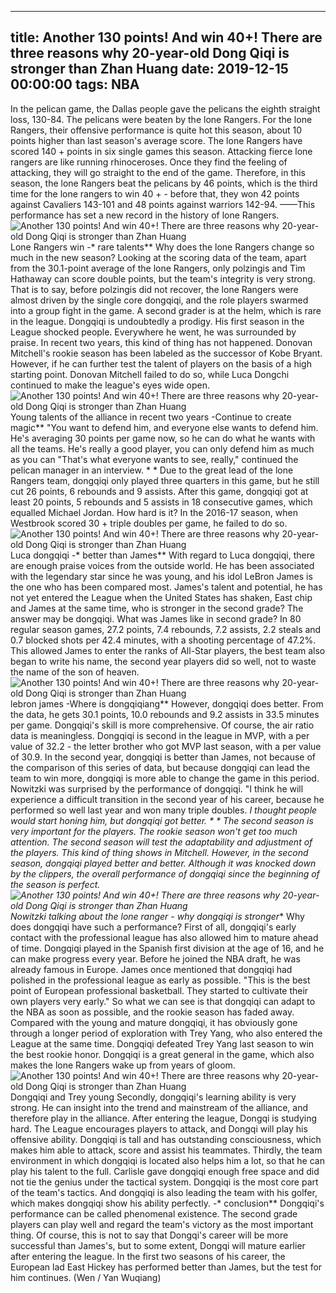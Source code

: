 
---
title: Another 130 points! And win 40+! There are three reasons why 20-year-old Dong Qiqi is stronger than Zhan Huang
date: 2019-12-15 00:00:00
tags:  NBA
---
In the pelican game, the Dallas people gave the pelicans the eighth straight loss, 130-84. The pelicans were beaten by the lone Rangers. For the lone Rangers, their offensive performance is quite hot this season, about 10 points higher than last season's average score. The lone Rangers have scored 140 + points in six single games this season.
Attacking fierce lone rangers are like running rhinoceroses. Once they find the feeling of attacking, they will go straight to the end of the game. Therefore, in this season, the lone Rangers beat the pelicans by 46 points, which is the third time for the lone rangers to win 40 + - before that, they won 42 points against Cavaliers 143-101 and 48 points against warriors 142-94.
——This performance has set a new record in the history of lone Rangers.
![Another 130 points! And win 40+! There are three reasons why 20-year-old Dong Qiqi is stronger than Zhan Huang](699cae18bca84183a4697c395c6d29b3.jpg)
Lone Rangers win
-* rare talents**
Why does the lone Rangers change so much in the new season? Looking at the scoring data of the team, apart from the 30.1-point average of the lone Rangers, only polzingis and Tim Hathaway can score double points, but the team's integrity is very strong. That is to say, before polzingis did not recover, the lone Rangers were almost driven by the single core dongqiqi, and the role players swarmed into a group fight in the game.
A second grader is at the helm, which is rare in the league. Dongqiqi is undoubtedly a prodigy. His first season in the League shocked people. Everywhere he went, he was surrounded by praise. In recent two years, this kind of thing has not happened. Donovan Mitchell's rookie season has been labeled as the successor of Kobe Bryant. However, if he can further test the talent of players on the basis of a high starting point.
Donovan Mitchell failed to do so, while Luca Dongchi continued to make the league's eyes wide open.
![Another 130 points! And win 40+! There are three reasons why 20-year-old Dong Qiqi is stronger than Zhan Huang](98b4f07428d04a5e9447e455c2f6f38d.jpg)
Young talents of the alliance in recent two years
-Continue to create magic**
"You want to defend him, and everyone else wants to defend him. He's averaging 30 points per game now, so he can do what he wants with all the teams. He's really a good player, you can only defend him as much as you can "That's what everyone wants to see, really," continued the pelican manager in an interview. * *
Due to the great lead of the lone Rangers team, dongqiqi only played three quarters in this game, but he still cut 26 points, 6 rebounds and 9 assists. After this game, dongqiqi got at least 20 points, 5 rebounds and 5 assists in 18 consecutive games, which equalled Michael Jordan. How hard is it? In the 2016-17 season, when Westbrook scored 30 + triple doubles per game, he failed to do so.
![Another 130 points! And win 40+! There are three reasons why 20-year-old Dong Qiqi is stronger than Zhan Huang](42dbc67f84a548bf85791c2f051b35b9.jpg)
Luca dongqiqi
-* better than James**
With regard to Luca dongqiqi, there are enough praise voices from the outside world. He has been associated with the legendary star since he was young, and his idol LeBron James is the one who has been compared most. James's talent and potential, he has not yet entered the League when the United States has shaken, East chip and James at the same time, who is stronger in the second grade? The answer may be dongqiqi.
What was James like in second grade? In 80 regular season games, 27.2 points, 7.4 rebounds, 7.2 assists, 2.2 steals and 0.7 blocked shots per 42.4 minutes, with a shooting percentage of 47.2%. This allowed James to enter the ranks of All-Star players, the best team also began to write his name, the second year players did so well, not to waste the name of the son of heaven.
![Another 130 points! And win 40+! There are three reasons why 20-year-old Dong Qiqi is stronger than Zhan Huang](286d10f9cb8c45e68d2d4d7b285472bd.jpg)
lebron james 
-Where is dongqiqiang**
However, dongqiqi does better. From the data, he gets 30.1 points, 10.0 rebounds and 9.2 assists in 33.5 minutes per game. Dongqiqi's skill is more comprehensive. Of course, the air ratio data is meaningless. Dongqiqi is second in the league in MVP, with a per value of 32.2 - the letter brother who got MVP last season, with a per value of 30.9.
In the second year, dongqiqi is better than James, not because of the comparison of this series of data, but because dongqiqi can lead the team to win more, dongqiqi is more able to change the game in this period. Nowitzki was surprised by the performance of dongqiqi. "I think he will experience a difficult transition in the second year of his career, because he performed so well last year and won many triple doubles. **I thought people would start honing him, but dongqiqi got better. * *
The second season is very important for the players. The rookie season won't get too much attention. The second season will test the adaptability and adjustment of the players. This kind of thing shows in Mitchell. However, in the second season, dongqiqi played better and better. Although it was knocked down by the clippers, the overall performance of dongqiqi since the beginning of the season is perfect.
![Another 130 points! And win 40+! There are three reasons why 20-year-old Dong Qiqi is stronger than Zhan Huang](9d86722fa689433a979c68d613e63c1d.jpg)
Nowitzki talking about the lone ranger
-* why dongqiqi is stronger**
Why does dongqiqi have such a performance?
First of all, dongqiqi's early contact with the professional league has also allowed him to mature ahead of time. Dongqiqi played in the Spanish first division at the age of 16, and he can make progress every year. Before he joined the NBA draft, he was already famous in Europe. James once mentioned that dongqiqi had polished in the professional league as early as possible. "This is the best point of European professional basketball. They started to cultivate their own players very early."
So what we can see is that dongqiqi can adapt to the NBA as soon as possible, and the rookie season has faded away. Compared with the young and mature dongqiqi, it has obviously gone through a longer period of exploration with Trey Yang, who also entered the League at the same time. Dongqiqi defeated Trey Yang last season to win the best rookie honor. Dongqiqi is a great general in the game, which also makes the lone Rangers wake up from years of gloom.
![Another 130 points! And win 40+! There are three reasons why 20-year-old Dong Qiqi is stronger than Zhan Huang](1789639c0f684dfb8d125dcb927ffce6.jpg)
Dongqiqi and Trey young
Secondly, dongqiqi's learning ability is very strong. He can insight into the trend and mainstream of the alliance, and therefore play in the alliance. After entering the league, Dongqi is studying hard. The League encourages players to attack, and Dongqi will play his offensive ability. Dongqiqi is tall and has outstanding consciousness, which makes him able to attack, score and assist his teammates.
Thirdly, the team environment in which dongqiqi is located also helps him a lot, so that he can play his talent to the full. Carlisle gave dongqiqi enough free space and did not tie the genius under the tactical system. Dongqiqi is the most core part of the team's tactics. And dongqiqi is also leading the team with his golfer, which makes dongqiqi show his ability perfectly.
-* conclusion**
Dongqiqi's performance can be called phenomenal existence. The second grade players can play well and regard the team's victory as the most important thing. Of course, this is not to say that Dongqi's career will be more successful than James's, but to some extent, Dongqi will mature earlier after entering the league. In the first two seasons of his career, the European lad East Hickey has performed better than James, but the test for him continues.
(Wen / Yan Wuqiang)